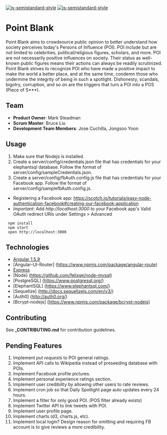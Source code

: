 [![js-semistandard-style](https://img.shields.io/badge/code%20style-semistandard-brightgreen.svg?style=flat-square)](https://github.com/Flet/semistandard)
[![js-semistandard-style](https://cdn.rawgit.com/flet/semistandard/master/badge.svg)](https://github.com/Flet/semistandard)

# Point Blank

Point Blank aims to crowdsource public opinion to better understand how society perceives today's 
Persons of Influence (POI). POI include but are not limited to celebrities, political/religious
figures, scholars, and more. POI are not necessarily positive influences on society. Their status as 
well-known public figures means their actions can always be readily scrutinized. Point Blank strives to 
recognize POI who have made a positive impact to make the world a better place, and at the same time, 
condemn those who undermine the integrity of being in such a spotlight. Dishonesty, scandals, bigotry, 
corruption, and so on are the triggers that turn a POI into a POS (Piece of S***).

## Team

  - __Product Owner__: Mark Steadman 
  - __Scrum Master__: Bruce Liu
  - __Development Team Members__: Jose Cuchilla, Jongsoo Yoon

## Usage
1. Make sure that Nodejs is installed.
2. Create a server/config/credentials.json file that has credentials for your elephantsql database. Follow the format of server/config/sampleCredentials.json.
3. Create a server/config/fbAuth.config.js file that has credentials for your Facebook app. Follow the format of server/config/samplefbAuth.config.js.
  - Registering a Facebook app: https://scotch.io/tutorials/easy-node-authentication-facebook#creating-our-facebook-application
  - *Important:* Add *http://localhost:3000* to your Facebook app's Valid OAuth redirect URIs under Settings > Advanced
```
 npm install
 npm start
 open http://localhost:3000
```

## Technologies
* [Angular 1.5.9](https://angularjs.org/)
* [Angular-UI-Router] (https://www.npmjs.com/package/angular-route)
* [Express](http://expressjs.com)
* [Node] (https://github.com/felixge/node-mysql)
* [PostgreSQL] (https://www.postgresql.org/)
* [ElephantSQL] (https://www.elephantsql.com/)
* [Sequelize] (http://docs.sequelizejs.com/en/v3/)
* [Auth0] (http://auth0.org/)
* [Bcrypt-nodejs] (https://www.npmjs.com/package/bcrypt-nodejs)

## Contributing

See **_CONTRIBUTING.md** for contribution guidelines.

## Pending Features
1. Implement *put requests* to POI general ratings.
2. Implement API calls to Wikipedia instead of preseeding database with POIs.
3. Implement Facebook profile pictures.
4. Implement personal experience ratings section.
5. Implement user credibility by allowing other users to rate reviews.
6. Implement cron job so that Daily Spotlight page auto updates every 24 hours.
7. Implement a filter for only good POI. (POS filter already exists)
8. Implement Twitter API to link tweets with POI.
9. Implement user profile page.
10. Implement charts (d3, charts.js, etc).
11. Implement local login? Design reason for omitting and requiring FB account is to give reviews a more credibility.
